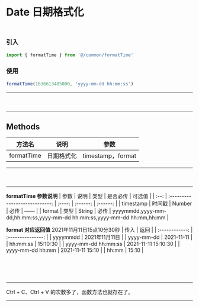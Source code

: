 # Date 日期格式化

<div style="margin-top: 50px"></div>

### 引入
```jsx
import { formatTime } from '@/common/formatTime'
```

### 使用
``` jsx
formatTime(1636613485000, 'yyyy-mm-dd hh:mm:ss')
```

---

<div style="margin-top: 50px"></div>

---

## Methods

|     方法名     |     说明    |     参数      |
| :------------: | :---------------: | :-----------: |
|   formatTime   |  日期格式化  | timestamp，format |

---

<div style="margin-top: 50px"></div>

---

**formatTime 参数说明**
| 参数 |              说明               |  类型  | 是否必传 | 可选值 |
| :--: | :----------------------------: | :----: | :------: | :------: |
| timestamp |         时间戳          | Number |   必传   |   ——   |
| format | 类型  | String |   必传   |  yyyymmdd,yyyy-mm-dd,hh:mm:ss,yyyy-mm-dd hh:mm:ss,yyyy-mm-dd hh:mm,hh:mm   |

**format 对应返回值**
2021年11月11日15点10分30秒
|     传入     |     返回    |
| :------------: | :---------------: |
|   yyyymmdd   |  2021年11月11日  |
|   yyyy-mm-dd   |  2021-11-11  |
|   hh:mm:ss   |  15:10:30  |
|   yyyy-mm-dd hh:mm:ss   | 2021-11-11 15:10:30  |
|   yyyy-mm-dd hh:mm   | 2021-11-11 15:10  |
|   hh:mm   | 15:10  |

<br>
<br>
<br>


---

Ctrl + C、Ctrl + V 的次数多了，函数方法也就存在了。

---